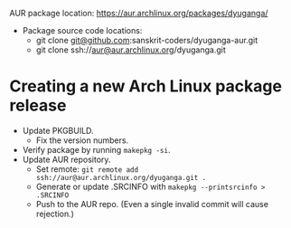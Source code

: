 
AUR package location: <https://aur.archlinux.org/packages/dyuganga/>
- Package source code locations:
    - git clone git@github.com:sanskrit-coders/dyuganga-aur.git
    - git clone ssh://aur@aur.archlinux.org/dyuganga.git
    
# Creating a new Arch Linux package release
- Update PKGBUILD.
  - Fix the version numbers.
- Verify package by running `makepkg -si`.
- Update AUR repository.
  - Set remote: `git remote add ssh://aur@aur.archlinux.org/dyuganga.git .`
  - Generate or update .SRCINFO with `makepkg --printsrcinfo > .SRCINFO`
  - Push to the AUR repo. (Even a single invalid commit will cause rejection.)
